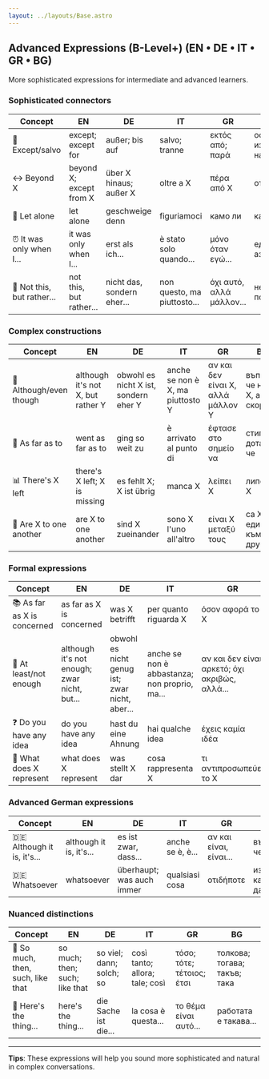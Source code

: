```yaml
---
layout: ../layouts/Base.astro
---
```

## Advanced Expressions (B-Level+) (EN • DE • IT • GR • BG)

More sophisticated expressions for intermediate and advanced learners.

### Sophisticated connectors
| Concept | EN | DE | IT | GR | BG |
|---|---|---|---|---|---|
| 🚫 Except/salvo | except; except for | außer; bis auf | salvo; tranne | εκτός από; παρά | освен; с изключение на |
| ↔️ Beyond X | beyond X; except from X | über X hinaus; außer X | oltre a X | πέρα από X | отвъд X |
| 🎯 Let alone | let alone | geschweige denn | figuriamoci | камо ли | камо ли |
| ⏰ It was only when I... | it was only when I... | erst als ich... | è stato solo quando... | μόνο όταν εγώ... | едва когато аз... |
| 🔄 Not this, but rather... | not this, but rather... | nicht das, sondern eher... | non questo, ma piuttosto... | όχι αυτό, αλλά μάλλον... | не това, а по-скоро... |

### Complex constructions
| Concept | EN | DE | IT | GR | BG |
|---|---|---|---|---|---|
| 🤷 Although/even though | although it's not X, but rather Y | obwohl es nicht X ist, sondern eher Y | anche se non è X, ma piuttosto Y | αν και δεν είναι X, αλλά μάλλον Y | въпреки че не е X, а по-скоро Y |
| 🎯 As far as to | went as far as to | ging so weit zu | è arrivato al punto di | έφτασε στο σημείο να | стигна дотам, че |
| 📊 There's X left | there's X left; X is missing | es fehlt X; X ist übrig | manca X | λείπει X | липсва X |
| 🤷 Are X to one another | are X to one another | sind X zueinander | sono X l'uno all'altro | είναι X μεταξύ τους | са X един към друг |

### Formal expressions
| Concept | EN | DE | IT | GR | BG |
|---|---|---|---|---|---|
| 📚 As far as X is concerned | as far as X is concerned | was X betrifft | per quanto riguarda X | όσον αφορά το X | що се отнася до X |
| 🎯 At least/not enough | although it's not enough; zwar nicht, but... | obwohl es nicht genug ist; zwar nicht, aber... | anche se non è abbastanza; non proprio, ma... | αν και δεν είναι αρκετό; όχι ακριβώς, αλλά... | въпреки че не е достатъчно; не точно, но... |
| ❓ Do you have any idea | do you have any idea | hast du eine Ahnung | hai qualche idea | έχεις καμία ιδέα | имаш ли представа |
| 📍 What does X represent | what does X represent | was stellt X dar | cosa rappresenta X | τι αντιπροσωπεύει το X | какво представлява X |

### Advanced German expressions
| Concept | EN | DE | IT | GR | BG |
|---|---|---|---|---|---|
| 🇩🇪 Although it is, it's... | although it is, it's... | es ist zwar, dass... | anche se è, è... | αν και είναι, είναι... | въпреки че е, е... |
| 🇩🇪 Whatsoever | whatsoever | überhaupt; was auch immer | qualsiasi cosa | οτιδήποτε | изобщо какво и да е |

### Nuanced distinctions
| Concept | EN | DE | IT | GR | BG |
|---|---|---|---|---|---|
| 🔄 So much, then, such, like that | so much; then; such; like that | so viel; dann; solch; so | così tanto; allora; tale; così | τόσο; τότε; τέτοιος; έτσι | толкова; тогава; такъв; така |
| 🎯 Here's the thing... | here's the thing... | die Sache ist die... | la cosa è questa... | το θέμα είναι αυτό... | работата е такава... |

---
**Tips**: These expressions will help you sound more sophisticated and natural in complex conversations.
